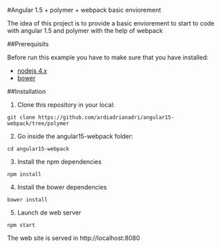 #Angular 1.5 + polymer + webpack basic enviorement

The idea of this project is to provide a basic enviorement to start to code with angular 1.5 and polymer with the help of webpack

##Prerequisits

Before run this example you have to make sure that you have installed:

* [nodejs 4.x](https://nodejs.org/en/)
* [bower](http://bower.io/#install-bower)

##Installation

1. Clone this repository in your local:
```
git clone https://github.com/ardiadrianadri/angular15-webpack/tree/polymer
```

2. Go inside the angular15-webpack folder:
```
cd angular15-webpack
```

3. Install the npm dependencies
```
npm install
```

4. Install the bower dependencies
```
bower install
```

5. Launch de web server
```
npm start
```

The web site is served in http://localhost:8080
